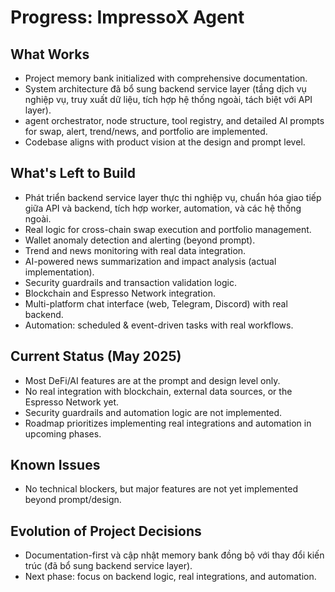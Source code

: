 # Progress: ImpressoX Agent

## What Works

- Project memory bank initialized with comprehensive documentation.
- System architecture đã bổ sung backend service layer (tầng dịch vụ nghiệp vụ, truy xuất dữ liệu, tích hợp hệ thống ngoài, tách biệt với API layer).
- agent orchestrator, node structure, tool registry, and detailed AI prompts for swap, alert, trend/news, and portfolio are implemented.
- Codebase aligns with product vision at the design and prompt level.

## What's Left to Build

- Phát triển backend service layer thực thi nghiệp vụ, chuẩn hóa giao tiếp giữa API và backend, tích hợp worker, automation, và các hệ thống ngoài.
- Real logic for cross-chain swap execution and portfolio management.
- Wallet anomaly detection and alerting (beyond prompt).
- Trend and news monitoring with real data integration.
- AI-powered news summarization and impact analysis (actual implementation).
- Security guardrails and transaction validation logic.
- Blockchain and Espresso Network integration.
- Multi-platform chat interface (web, Telegram, Discord) with real backend.
- Automation: scheduled & event-driven tasks with real workflows.

## Current Status (May 2025)

- Most DeFi/AI features are at the prompt and design level only.
- No real integration with blockchain, external data sources, or the Espresso Network yet.
- Security guardrails and automation logic are not implemented.
- Roadmap prioritizes implementing real integrations and automation in upcoming phases.

## Known Issues

- No technical blockers, but major features are not yet implemented beyond prompt/design.

## Evolution of Project Decisions

- Documentation-first và cập nhật memory bank đồng bộ với thay đổi kiến trúc (đã bổ sung backend service layer).
- Next phase: focus on backend logic, real integrations, and automation.
